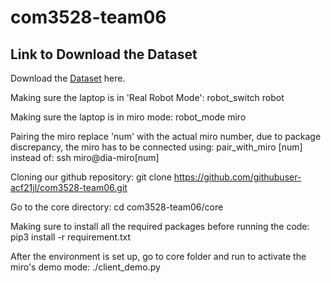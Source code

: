 # com3528-team06

## Link to Download the Dataset
Download the [Dataset](https://drive.google.com/file/d/1-yfLj6kGllW8euEd0NepM4jNen8-IOrg/view?usp=sharing) here.

Making sure the laptop is in 'Real Robot Mode':
robot_switch robot

Making sure the laptop is in miro mode:
robot_mode miro

Pairing the miro replace 'num' with the actual miro number, due to package discrepancy, the miro has to be connected using:
pair_with_miro [num]
instead of:
ssh miro@dia-miro[num]

Cloning our github repository:
git clone https://github.com/githubuser-acf21jl/com3528-team06.git

Go to the core directory:
cd com3528-team06/core


Making sure to install all the required packages before running the code:
pip3 install -r requirement.txt

After the environment is set up, go to core folder and run to activate the miro's demo mode:
./client_demo.py

